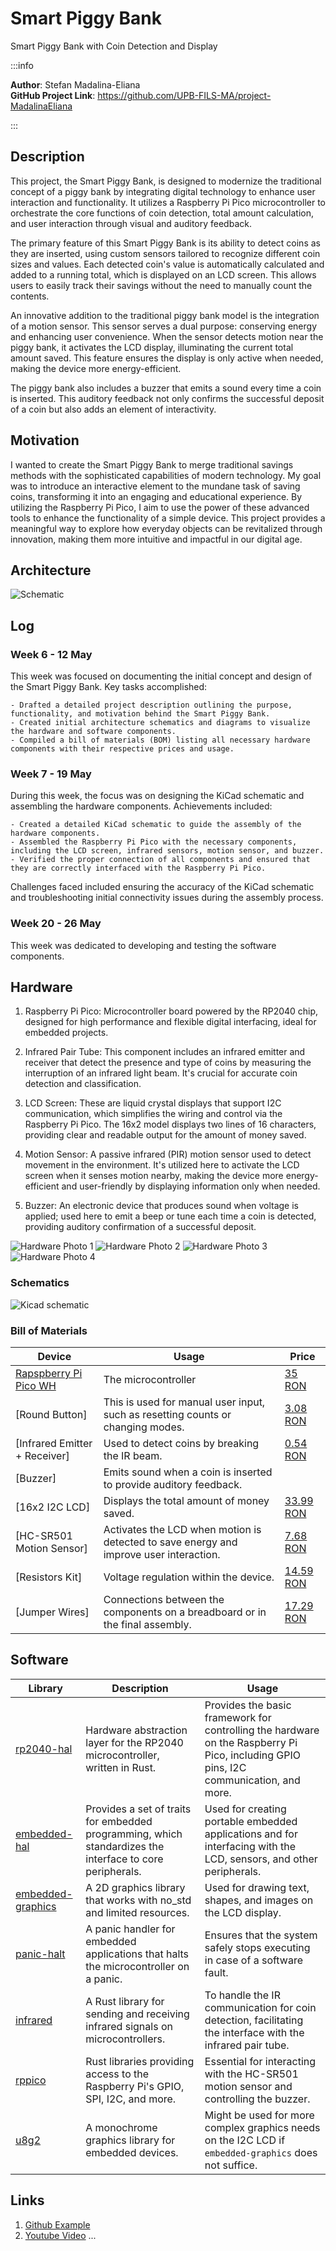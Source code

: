 # Smart Piggy Bank
Smart Piggy Bank with Coin Detection and Display

:::info 

**Author**: Stefan Madalina-Eliana \
**GitHub Project Link**: https://github.com/UPB-FILS-MA/project-MadalinaEliana

:::

## Description

This project, the Smart Piggy Bank, is designed to modernize the traditional concept of a piggy bank by integrating digital technology to enhance user interaction and functionality. It utilizes a Raspberry Pi Pico microcontroller to orchestrate the core functions of coin detection, total amount calculation, and user interaction through visual and auditory feedback.

The primary feature of this Smart Piggy Bank is its ability to detect coins as they are inserted, using custom sensors tailored to recognize different coin sizes and values. Each detected coin's value is automatically calculated and added to a running total, which is displayed on an LCD screen. This allows users to easily track their savings without the need to manually count the contents.

An innovative addition to the traditional piggy bank model is the integration of a motion sensor. This sensor serves a dual purpose: conserving energy and enhancing user convenience. When the sensor detects motion near the piggy bank, it activates the LCD display, illuminating the current total amount saved. This feature ensures the display is only active when needed, making the device more energy-efficient.

The piggy bank also includes a buzzer that emits a sound every time a coin is inserted. This auditory feedback not only confirms the successful deposit of a coin but also adds an element of interactivity.

## Motivation

I wanted to create the Smart Piggy Bank to merge traditional savings methods with the sophisticated capabilities of modern technology. My goal was to introduce an interactive element to the mundane task of saving coins, transforming it into an engaging and educational experience. By utilizing the Raspberry Pi Pico, I aim to use the power of these advanced tools to enhance the functionality of a simple device. This project provides a meaningful way to explore how everyday objects can be revitalized through innovation, making them more intuitive and impactful in our digital age.

## Architecture 

![Schematic](schematic.jpg)


## Log

<!-- write every week your progress here -->

### Week 6 - 12 May

This week was focused on documenting the initial concept and design of the Smart Piggy Bank. Key tasks accomplished:

    - Drafted a detailed project description outlining the purpose, functionality, and motivation behind the Smart Piggy Bank.
    - Created initial architecture schematics and diagrams to visualize the hardware and software components.
    - Compiled a bill of materials (BOM) listing all necessary hardware components with their respective prices and usage.

### Week 7 - 19 May

During this week, the focus was on designing the KiCad schematic and assembling the hardware components. Achievements included:

    - Created a detailed KiCad schematic to guide the assembly of the hardware components.
    - Assembled the Raspberry Pi Pico with the necessary components, including the LCD screen, infrared sensors, motion sensor, and buzzer.
    - Verified the proper connection of all components and ensured that they are correctly interfaced with the Raspberry Pi Pico.

Challenges faced included ensuring the accuracy of the KiCad schematic and troubleshooting initial connectivity issues during the assembly process.

### Week 20 - 26 May

This week was dedicated to developing and testing the software components.

## Hardware

1. Raspberry Pi Pico: Microcontroller board powered by the RP2040 chip, designed for high performance and flexible digital interfacing, ideal for embedded projects.

2. Infrared Pair Tube: This component includes an infrared emitter and receiver that detect the presence and type of coins by measuring the interruption of an infrared light beam. It's crucial for accurate coin detection and classification.

3. LCD Screen: These are liquid crystal displays that support I2C communication, which simplifies the wiring and control via the Raspberry Pi Pico. The 16x2 model displays two lines of 16 characters, providing clear and readable output for the amount of money saved.

4. Motion Sensor: A passive infrared (PIR) motion sensor used to detect movement in the environment. It's utilized here to activate the LCD screen when it senses motion nearby, making the device more energy-efficient and user-friendly by displaying information only when needed.

5. Buzzer: An electronic device that produces sound when voltage is applied; used here to emit a beep or tune each time a coin is detected, providing auditory confirmation of a successful deposit.

![Hardware Photo 1](images/hardware1.jpg)
![Hardware Photo 2](images/hardware2.jpg)
![Hardware Photo 3](images/hardware3.jpg)
![Hardware Photo 4](images/hardware4.jpg)

### Schematics

![Kicad schematic](project_kicad.png)

### Bill of Materials

<!-- Fill out this table with all the hardware components that you might need.

The format is 
```
| [Device](link://to/device) | This is used ... | [price](link://to/store) |

```

-->

| Device | Usage | Price |
|--------|--------|-------|
| [Rapspberry Pi Pico WH](https://www.raspberrypi.com/documentation/microcontrollers/raspberry-pi-pico.html) | The microcontroller | [35 RON](https://www.optimusdigital.ro/ro/placi-raspberry-pi/12395-raspberry-pi-pico-wh.html?search_query=raspberry+pi+pico&results=24) |
| [Round Button] | This is used for manual user input, such as resetting counts or changing modes. | [3.08 RON](https://www.optimusdigital.ro/ro/butoane-i-comutatoare/1114-buton-cu-capac-rotund-rou.html?search_query=buton&results=222) |
| [Infrared Emitter + Receiver] | Used to detect coins by breaking the IR beam. | [0.54 RON](https://www.optimusdigital.ro/ro/componente-electronice-receptoare-infrarosu/705-receptor-infrarosu-de-3-mm-pentru-lungime-de-unda-940-nm.html?search_query=receptor+infrarosu&results=20) |
| [Buzzer] | Emits sound when a coin is inserted to provide auditory feedback. | |
| [16x2 I2C LCD] | Displays the total amount of money saved. | [33.99 RON](https://www.optimusdigital.ro/ro/optoelectronice-lcd-uri/1136-lcd-2004-cu-backlight-albastru.html?gad_source=1&gclid=Cj0KCQjwxeyxBhC7ARIsAC7dS3-Qf5cekWEScZiDQvQEt5ZFOEm3Y5Ty_3i3VFLw6l-llnHUKpS4nYkaAnPiEALw_wcB) |
| [HC-SR501 Motion Sensor] | Activates the LCD when motion is detected to save energy and improve user interaction. | [7.68 RON](https://www.optimusdigital.ro/ro/senzori-senzori-pir/106-modul-senzor-pir-hc-sr501.html?gad_source=1&gclid=Cj0KCQjwxeyxBhC7ARIsAC7dS39bTgepMVDjn8A53e0VwB8dttoQCh4KciRB8oqSpSxeXmAg39AL_WEaAsspEALw_wcB) |
| [Resistors Kit] | Voltage regulation within the device. | [14.59 RON](https://www.optimusdigital.ro/ro/componente-electronice-rezistoare/10928-plusivo-kit-250-buc-rezistoare.html?search_query=rezistoare&results=75) |
| [Jumper Wires] | Connections between the components on a breadboard or in the final assembly. | [17.29 RON](https://www.optimusdigital.ro/ro/fire-fire-mufate/12-set-de-cabluri-pentru-breadboard.html?search_query=cabluri&results=662) |


## Software

| Library | Description | Usage |
|---------|-------------|-------|
| [rp2040-hal](https://github.com/rp-rs/rp-hal) | Hardware abstraction layer for the RP2040 microcontroller, written in Rust. | Provides the basic framework for controlling the hardware on the Raspberry Pi Pico, including GPIO pins, I2C communication, and more. |
| [embedded-hal](https://github.com/rust-embedded/embedded-hal) | Provides a set of traits for embedded programming, which standardizes the interface to core peripherals. | Used for creating portable embedded applications and for interfacing with the LCD, sensors, and other peripherals. |
| [embedded-graphics](https://github.com/embedded-graphics/embedded-graphics) | A 2D graphics library that works with no_std and limited resources. | Used for drawing text, shapes, and images on the LCD display. |
| [panic-halt](https://github.com/knurling-rs/panic-halt) | A panic handler for embedded applications that halts the microcontroller on a panic. | Ensures that the system safely stops executing in case of a software fault. |
| [infrared](https://github.com/jonas-schievink/infrared) | A Rust library for sending and receiving infrared signals on microcontrollers. | To handle the IR communication for coin detection, facilitating the interface with the infrared pair tube. |
| [rppico](https://crates.io/crates/rp-pico) | Rust libraries providing access to the Raspberry Pi's GPIO, SPI, I2C, and more. | Essential for interacting with the HC-SR501 motion sensor and controlling the buzzer. |
| [u8g2](https://github.com/u8glib/u8g2) | A monochrome graphics library for embedded devices. | Might be used for more complex graphics needs on the I2C LCD if `embedded-graphics` does not suffice. |



## Links

<!-- Add a few links that inspired you and that you think you will use for your project -->

1. [Github Example](https://github.com/DKARDU/coinbox)
2. [Youtube Video](https://www.youtube.com/watch?v=6BF9copnfS4&ab_channel=DKARDU)
...
